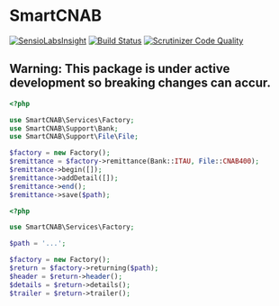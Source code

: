 # SmartCNAB

[![SensioLabsInsight](https://insight.sensiolabs.com/projects/dc5052cb-a570-40ef-bb75-88ba1bab8c94/mini.png)](https://insight.sensiolabs.com/projects/dc5052cb-a570-40ef-bb75-88ba1bab8c94)
[![Build Status](https://travis-ci.org/naylonkessler/smart-cnab.svg?branch=master)](https://travis-ci.org/naylonkessler/smart-cnab)
[![Scrutinizer Code Quality](https://scrutinizer-ci.com/g/naylonkessler/smart-cnab/badges/quality-score.png?b=master)](https://scrutinizer-ci.com/g/naylonkessler/smart-cnab/?branch=master)

## Warning: This package is under active development so breaking changes can accur.

```php
<?php

use SmartCNAB\Services\Factory;
use SmartCNAB\Support\Bank;
use SmartCNAB\Support\File\File;

$factory = new Factory();
$remittance = $factory->remittance(Bank::ITAU, File::CNAB400);
$remittance->begin([]);
$remittance->addDetail([]);
$remittance->end();
$remittance->save($path);
```

```php
<?php

use SmartCNAB\Services\Factory;

$path = '...';

$factory = new Factory();
$return = $factory->returning($path);
$header = $return->header();
$details = $return->details();
$trailer = $return->trailer();
```
